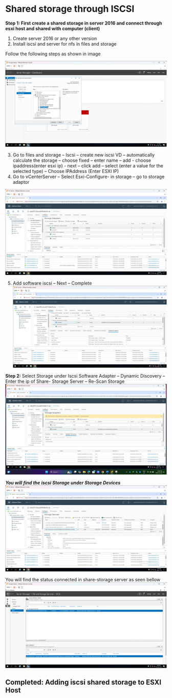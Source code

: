 # Shared storage through ISCSI

**Step 1: First create a shared storage in server 2016 and connect through esxi host and shared with computer (client)**

1.	Create server 2016 or any other version
2.	Install iscsi and server for nfs in files and storage

Follow the following steps as shown in image

![Picture19](https://github.com/gurpreet2828/VmwareProject_Images/blob/9799f5483aa8909e9648c04734f8d650402195fb/Picture19.png)

3.	Go to files and storage – Iscsi – create new iscsi VD – automatically calculate the storage – choose fixed – enter name – add  - choose ipaddress(enter esxi ip)  - next – click add – select (enter a value for the selected type) – Choose IPAddress (Enter ESXI IP)
4.	Go to vCenterServer – Select Esxi-Configure- in storage – go to storage adaptor

![Picture20](https://github.com/gurpreet2828/VmwareProject_Images/blob/9799f5483aa8909e9648c04734f8d650402195fb/Picture20.png)

5. Add software iscsi – Next – Complete
![Picture21](https://github.com/gurpreet2828/VmwareProject_Images/blob/3fa27beb931a3aaf22f6f26981cf480291db455e/Picture21.png)

**Step 2:** Select Storage under Iscsi Software Adapter – Dynamic Discovery – Enter the ip of Share- Storage Server – Re-Scan Storage
![Picture22](https://github.com/gurpreet2828/VmwareProject_Images/blob/3fa27beb931a3aaf22f6f26981cf480291db455e/Picture22.png)

***You will find the iscsi Storage under Storage Devices***
![Picture23](https://github.com/gurpreet2828/VmwareProject_Images/blob/aa14fb4c24dfaba159275b5baf8e88fe0e22be1d/Picture23.png)

You will find the status connected in share-storage server as seen bellow
![Picture24](https://github.com/gurpreet2828/VmwareProject_Images/blob/aa14fb4c24dfaba159275b5baf8e88fe0e22be1d/Picture24.png)

## Completed: Adding iscsi shared storage to ESXI Host



